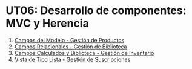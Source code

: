 # UT06: Desarrollo de componentes: MVC y Herencia

1. [Campos del Modelo - Gestión de Productos](./pr0601/doc.md)
2. [Campos Relacionales - Gestión de Biblioteca](./pr0602/doc.md)
3. [Campos Calculados y Biblioteca - Gestión de Inventario](./pr0603/doc.md)
4. [Vista de Tipo Lista - Gestión de Suscripciones](./pr0603/doc.md)